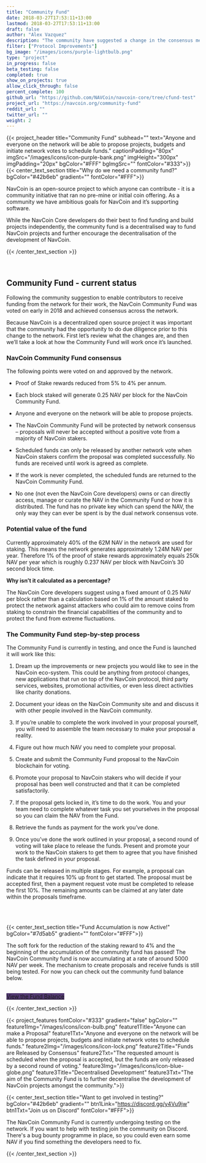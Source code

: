 ```yaml
---
title: "Community Fund"
date: 2018-03-27T17:53:11+13:00
lastmod: 2018-03-27T17:53:11+13:00
draft: false
author: "Alex Vazquez"
description: "The community have suggested a change in the consensus mechanism which would allow for community contributors to receive funding from the network for their efforts."
filter: ["Protocol Improvements"]
bg_image: "/images/icons/purple-lightbulb.png"
type: "project"
in_progress: false
beta_testing: false
completed: true
show_on_projects: true
allow_click_through: false
percent_complete: 100
github_url: "https://github.com/NAVCoin/navcoin-core/tree/cfund-test"
project_url: "https://navcoin.org/community-fund"
reddit_url: ""
twitter_url: ""
weight: 2
---
```

{{< project_header
    title="Community Fund"
    subhead=""
    text="Anyone and everyone on the network will be able to propose projects, budgets and initiate network votes to schedule funds."
    captionPadding="80px"
    imgSrc="/images/icons/icon-purple-bank.png"
    imgHeight="300px"
    imgPadding="20px"
    bgColor="#FFF"
    bgImgSrc=""
    fontColor="#333">}}
{{< center_text_section
    title="Why do we need a community fund?"
    bgColor="#42b6eb"
    gradient=""
    fontColor="#FFF">}}
    <p>NavCoin is an open-source project to which anyone can contribute - it is a community initiative that ran no pre-mine or initial coin offering. As a community we have ambitious goals for NavCoin and it’s supporting software.</p>
    <p>While the NavCoin Core developers do their best to find funding and build projects independently, the community fund is a decentralised way to fund NavCoin projects and further encourage the decentralisation of the development of NavCoin.</p>
{{< /center_text_section >}}

<br />
<section class="container">

## Community Fund - current status
Following the community suggestion to enable contributors to receive funding from the network for their work, the NavCoin Community Fund was voted on early in 2018 and achieved consensus across the network.

Because NavCoin is a decentralized open source project it was important that the community had the opportunity to do due diligence prior to this change to the network.
First let’s review what the changes are, and then we’ll take a look at how the Community Fund will work once it’s launched.

### NavCoin Community Fund consensus
The following points were voted on and approved by the network.

* Proof of Stake rewards reduced from 5% to 4% per annum.

* Each block staked will generate 0.25 NAV per block for the NavCoin Community Fund.

* Anyone and everyone on the network will be able to propose projects.

* The NavCoin Community Fund will be protected by network consensus – proposals will never be accepted without a positive vote from a majority of NavCoin stakers.

* Scheduled funds can only be released by another network vote when NavCoin stakers confirm the proposal was completed successfully. No funds are received until work is agreed as complete.

* If the work is never completed, the scheduled funds are returned to the NavCoin Community Fund.

* No one (not even the NavCoin Core developers) owns or can directly access, manage or curate the NAV in the Community Fund or how it is distributed. The fund has no private key which can spend the NAV, the only way they can ever be spent is by the dual network consensus vote.

### Potential value of the fund
Currently approximately 40% of the 62M NAV in the network are used for staking. This means the network generates approximately 1.24M NAV per year. Therefore 1% of the proof of stake rewards approximately equals 250k NAV per year which is roughly 0.237 NAV per block with NavCoin’s 30 second block time.

**Why isn’t it calculated as a percentage?**

The NavCoin Core developers suggest using a fixed amount of 0.25 NAV per block rather than a calculation based on 1% of the amount staked to protect the network against attackers who could aim to remove coins from staking to constrain the financial capabilities of the community and to protect the fund from extreme fluctuations.

### The Community Fund step-by-step process
The Community Fund is currently in testing, and once the Fund is launched it will work like this:

1. Dream up the improvements or new projects you would like to see in the NavCoin eco-system. This could be anything from protocol changes, new applications that run on top of the NavCoin protocol, third party services, websites, promotional activities, or even less direct activities like charity donations.

2. Document your ideas on the NavCoin Community site and and discuss it with other people involved in the NavCoin community.

3. If you’re unable to complete the work involved in your proposal yourself, you will need to assemble the team necessary to make your proposal a reality.

4. Figure out how much NAV you need to complete your proposal.

5. Create and submit the Community Fund proposal to the NavCoin blockchain for voting.

6. Promote your proposal to NavCoin stakers who will decide if your proposal has been well constructed and that it can be completed satisfactorily.

7. If the proposal gets locked in, it’s time to do the work. You and your team need to complete whatever task you set yourselves in the proposal so you can claim the NAV from the Fund.

8. Retrieve the funds as payment for the work you’ve done.

9. Once you’ve done the work outlined in your proposal, a second round of voting will take place to release the funds. Present and promote your work to the NavCoin stakers to get them to agree that you have finished the task defined in your proposal.

Funds can be released in multiple stages. For example, a proposal can indicate that it requires 10% up front to get started. The proposal must be accepted first, then a payment request vote must be completed to release the first 10%. The remaining amounts can be claimed at any later date within the proposals timeframe.

<br /><br />
</section>
{{< center_text_section
    title="Fund Accumulation is now Active!"
    bgColor="#7d5ab5"
    gradient=""
    fontColor="#FFF">}}
    <p>The soft fork for the reduction of the staking reward to 4% and the beginning of the accumulation of the community fund has passed! The NavCoin Community fund is now accumulating at a rate of around 5000 NAV per week. The mechanism to create proposals and receive funds is still being tested. For now you can check out the community fund balance below.</p><br />
    <div class="themeix-button-group">
    <a class="themeix-btn themeix-danger smoothScroll" target="e" style="background-color: #523971" href="https://www.navexplorer.com/address/Community%20Fund">View the Fund Balance</a>
    </div>

{{< /center_text_section >}}


{{< project_features
    fontColor="#333"
    gradient="false"
    bgColor=""
    feature1Img="/images/icons/icon-bulb.png"
    feature1Title="Anyone can make a Proposal"
    feature1Txt="Anyone and everyone on the network will be able to propose projects, budgets and initiate network votes to schedule funds."
    feature2Img="/images/icons/icon-lock.png"
    feature2Title="Funds are Released by Consensus"
    feature2Txt="The requested amount is scheduled when the proposal is accepted, but the funds are only released by a second round of voting."
    feature3Img="/images/icons/icon-blue-globe.png"
    feature3Title="Decentralised Development"
    feature3Txt="The aim of the Community Fund is to further decentralise the development of NavCoin projects amongst the community.">}}

{{< center_text_section
    title="Want to get involved in testing?"
    bgColor="#42b6eb"
    gradient=""
    btn1Link="https://discord.gg/y4Vu9jw"
    btn1Txt="Join us on Discord"
    fontColor="#FFF">}}
    <p>The NavCoin Community Fund is currently undergoing testing on the network. If you want to help with testing join the community on Discord. There's a bug bounty programme in place, so you could even earn some NAV if you find something the developers need to fix.</p>
{{< /center_text_section >}}
